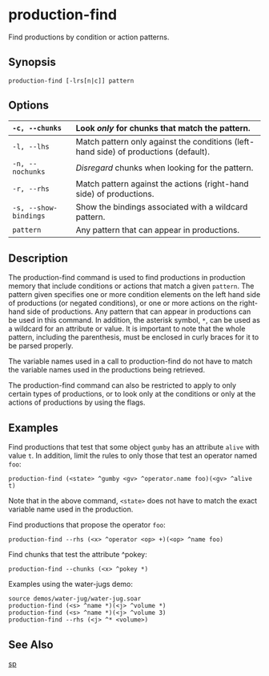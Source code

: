 # production-find #

Find productions by condition or action patterns.

## Synopsis ##

```
production-find [-lrs[n|c]] pattern
```

## Options ##

| `-c, --chunks` | Look _only_ for chunks that match the pattern. |
|:---------------|:-----------------------------------------------|
| `-l, --lhs`    | Match pattern only against the conditions (left-hand side) of productions (default). |
| `-n, --nochunks` | _Disregard_ chunks when looking for the pattern. |
| `-r, --rhs`    | Match pattern against the actions (right-hand side) of productions. |
| `-s, --show-bindings` | Show the bindings associated with a wildcard pattern. |
| `pattern`      | Any pattern that can appear in productions.    |

## Description ##

The production-find command is used to find productions in production memory
that include conditions or actions that match a given `pattern`. The pattern
given specifies one or more condition elements on the left hand side of
productions (or negated conditions), or one or more actions on the right-hand
side of productions. Any pattern that can appear in productions can be used in
this command. In addition, the asterisk symbol, `*`, can be used as a wildcard
for an attribute or value. It is important to note that the whole pattern,
including the parenthesis, must be enclosed in curly braces for it to be parsed
properly.

The variable names used in a call to production-find do not have to match the
variable names used in the productions being retrieved.

The production-find command can also be restricted to apply to only certain
types of productions, or to look only at the conditions or only at the actions
of productions by using the flags.

## Examples ##

Find productions that test that some object `gumby` has an attribute `alive`
with value `t`. In addition, limit the rules to only those that test an
operator named `foo`:

```
production-find (<state> ^gumby <gv> ^operator.name foo)(<gv> ^alive t)
```

Note that in the above command, `<state>` does not have to match the exact
variable name used in the production.

Find productions that propose the operator `foo`:

```
production-find --rhs (<x> ^operator <op> +)(<op> ^name foo)
```

Find chunks that test the attribute ^pokey:

```
production-find --chunks (<x> ^pokey *)
```

Examples using the water-jugs demo:

```
source demos/water-jug/water-jug.soar
production-find (<s> ^name *)(<j> ^volume *)
production-find (<s> ^name *)(<j> ^volume 3)
production-find --rhs (<j> ^* <volume>)
```

## See Also ##

[sp](cmd_sp.md)
